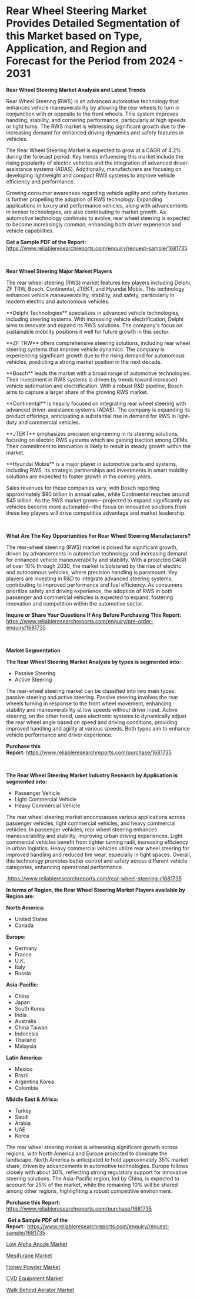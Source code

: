 <p><h1>Rear Wheel Steering Market Provides Detailed Segmentation of this Market based on Type, Application, and Region and Forecast for the Period from 2024 - 2031</h1></p><p><strong>Rear Wheel Steering Market Analysis and Latest Trends</strong></p>
<p><p>Rear Wheel Steering (RWS) is an advanced automotive technology that enhances vehicle maneuverability by allowing the rear wheels to turn in conjunction with or opposite to the front wheels. This system improves handling, stability, and cornering performance, particularly at high speeds or tight turns. The RWS market is witnessing significant growth due to the increasing demand for enhanced driving dynamics and safety features in vehicles. </p><p>The Rear Wheel Steering Market is expected to grow at a CAGR of 4.2% during the forecast period. Key trends influencing this market include the rising popularity of electric vehicles and the integration of advanced driver-assistance systems (ADAS). Additionally, manufacturers are focusing on developing lightweight and compact RWS systems to improve vehicle efficiency and performance. </p><p>Growing consumer awareness regarding vehicle agility and safety features is further propelling the adoption of RWS technology. Expanding applications in luxury and performance vehicles, along with advancements in sensor technologies, are also contributing to market growth. As automotive technology continues to evolve, rear wheel steering is expected to become increasingly common, enhancing both driver experience and vehicle capabilities.</p></p>
<p><strong>Get a Sample PDF of the Report:&nbsp;</strong> <a href="https://www.reliableresearchreports.com/enquiry/request-sample/1681735?utm_campaign=31&utm_medium=2&utm_source=Github&utm_content=ia&utm_term=16122024&utm_id=rear-wheel-steering">https://www.reliableresearchreports.com/enquiry/request-sample/1681735</a></p>
<p>&nbsp;</p>
<p><strong>Rear Wheel Steering Major Market Players</strong></p>
<p><p>The rear wheel steering (RWS) market features key players including Delphi, ZF TRW, Bosch, Continental, JTEKT, and Hyundai Mobis. This technology enhances vehicle maneuverability, stability, and safety, particularly in modern electric and autonomous vehicles.</p><p>**Delphi Technologies** specializes in advanced vehicle technologies, including steering systems. With increasing vehicle electrification, Delphi aims to innovate and expand its RWS solutions. The company's focus on sustainable mobility positions it well for future growth in this sector.</p><p>**ZF TRW** offers comprehensive steering solutions, including rear wheel steering systems that improve vehicle dynamics. The company is experiencing significant growth due to the rising demand for autonomous vehicles, predicting a strong market position in the next decade.</p><p>**Bosch** leads the market with a broad range of automotive technologies. Their investment in RWS systems is driven by trends toward increased vehicle automation and electrification. With a robust R&D pipeline, Bosch aims to capture a larger share of the growing RWS market.</p><p>**Continental** is heavily focused on integrating rear wheel steering with advanced driver-assistance systems (ADAS). The company is expanding its product offerings, anticipating a substantial rise in demand for RWS in light-duty and commercial vehicles.</p><p>**JTEKT** emphasizes precision engineering in its steering solutions, focusing on electric RWS systems which are gaining traction among OEMs. Their commitment to innovation is likely to result in steady growth within the market.</p><p>**Hyundai Mobis** is a major player in automotive parts and systems, including RWS. Its strategic partnerships and investments in smart mobility solutions are expected to foster growth in the coming years.</p><p>Sales revenues for these companies vary, with Bosch reporting approximately $90 billion in annual sales, while Continental reaches around $45 billion. As the RWS market grows—projected to expand significantly as vehicles become more automated—the focus on innovative solutions from these key players will drive competitive advantage and market leadership.</p></p>
<p>&nbsp;</p>
<p><strong>What Are The Key Opportunities For Rear Wheel Steering Manufacturers?</strong></p>
<p><p>The rear-wheel steering (RWS) market is poised for significant growth, driven by advancements in automotive technology and increasing demand for enhanced vehicle maneuverability and stability. With a projected CAGR of over 10% through 2030, the market is bolstered by the rise of electric and autonomous vehicles, where precision handling is paramount. Key players are investing in R&D to integrate advanced steering systems, contributing to improved performance and fuel efficiency. As consumers prioritize safety and driving experience, the adoption of RWS in both passenger and commercial vehicles is expected to expand, fostering innovation and competition within the automotive sector.</p></p>
<p><strong>Inquire or Share Your Questions If Any Before Purchasing This Report:</strong> <a href="https://www.reliableresearchreports.com/enquiry/pre-order-enquiry/1681735?utm_campaign=31&utm_medium=2&utm_source=Github&utm_content=ia&utm_term=16122024&utm_id=rear-wheel-steering">https://www.reliableresearchreports.com/enquiry/pre-order-enquiry/1681735</a></p>
<p>&nbsp;</p>
<p><strong>Market Segmentation</strong></p>
<p><strong>The Rear Wheel Steering Market Analysis by types is segmented into:</strong></p>
<p><ul><li>Passive Steering</li><li>Active Steering</li></ul></p>
<p><p>The rear-wheel steering market can be classified into two main types: passive steering and active steering. Passive steering involves the rear wheels turning in response to the front wheel movement, enhancing stability and maneuverability at low speeds without driver input. Active steering, on the other hand, uses electronic systems to dynamically adjust the rear wheel angle based on speed and driving conditions, providing improved handling and agility at various speeds. Both types aim to enhance vehicle performance and driver experience.</p></p>
<p><strong>Purchase this Report:&nbsp;</strong><a href="https://www.reliableresearchreports.com/purchase/1681735?utm_campaign=31&utm_medium=2&utm_source=Github&utm_content=ia&utm_term=16122024&utm_id=rear-wheel-steering">https://www.reliableresearchreports.com/purchase/1681735</a></p>
<p>&nbsp;</p>
<p><strong>The Rear Wheel Steering Market Industry Research by Application is segmented into:</strong></p>
<p><ul><li>Passenger Vehicle</li><li>Light Commercial Vehicle</li><li>Heavy Commercial Vehicle</li></ul></p>
<p><p>The rear wheel steering market encompasses various applications across passenger vehicles, light commercial vehicles, and heavy commercial vehicles. In passenger vehicles, rear wheel steering enhances maneuverability and stability, improving urban driving experiences. Light commercial vehicles benefit from tighter turning radii, increasing efficiency in urban logistics. Heavy commercial vehicles utilize rear wheel steering for improved handling and reduced tire wear, especially in tight spaces. Overall, this technology promotes better control and safety across different vehicle categories, enhancing operational performance.</p></p>
<p><a href="https://www.reliableresearchreports.com/rear-wheel-steering-r1681735?utm_campaign=31&utm_medium=2&utm_source=Github&utm_content=ia&utm_term=16122024&utm_id=rear-wheel-steering">&nbsp;https://www.reliableresearchreports.com/rear-wheel-steering-r1681735</a></p>
<p><strong>In terms of Region, the Rear Wheel Steering Market Players available by Region are:</strong></p>
<p>
    <p> <strong> North America: </strong>
        <ul>
            <li>United States</li>
            <li>Canada</li>
        </ul>
        </p> 
    <p> <strong> Europe: </strong>
        <ul>
            <li>Germany</li>
            <li>France</li>
            <li>U.K.</li>
            <li>Italy</li>
            <li>Russia</li>
        </ul>
        </p> 
    <p> <strong> Asia-Pacific: </strong>
        <ul>
            <li>China</li>
            <li>Japan</li>
            <li>South Korea</li>
            <li>India</li>
            <li>Australia</li>
            <li>China Taiwan</li>
            <li>Indonesia</li>
            <li>Thailand</li>
            <li>Malaysia</li>
        </ul>
        </p> 
    <p> <strong> Latin America: </strong>
        <ul>
            <li>Mexico</li>
            <li>Brazil</li>
            <li>Argentina Korea</li>
            <li>Colombia</li>
        </ul>
        </p> 
    <p> <strong> Middle East & Africa: </strong>
        <ul>
            <li>Turkey</li>
            <li>Saudi</li>
            <li>Arabia</li>
            <li>UAE</li>
            <li>Korea</li>
        </ul>
    </p>
    </p>
<p><p>The rear wheel steering market is witnessing significant growth across regions, with North America and Europe projected to dominate the landscape. North America is anticipated to hold approximately 35% market share, driven by advancements in automotive technologies. Europe follows closely with about 30%, reflecting strong regulatory support for innovative steering solutions. The Asia-Pacific region, led by China, is expected to account for 25% of the market, while the remaining 10% will be shared among other regions, highlighting a robust competitive environment.</p></p>
<p><strong>Purchase this Report: </strong><a href="https://www.reliableresearchreports.com/purchase/1681735?utm_campaign=31&utm_medium=2&utm_source=Github&utm_content=ia&utm_term=16122024&utm_id=rear-wheel-steering">https://www.reliableresearchreports.com/purchase/1681735</a></p>
<p>&nbsp;<strong>Get a Sample PDF of the Report:&nbsp;&nbsp;</strong><a href="https://www.reliableresearchreports.com/enquiry/request-sample/1681735?utm_campaign=31&utm_medium=2&utm_source=Github&utm_content=ia&utm_term=16122024&utm_id=rear-wheel-steering">https://www.reliableresearchreports.com/enquiry/request-sample/1681735</a></p>
<p><strong></strong></p>
<p><p><a href="https://github.com/MonroeBullock54/Market-Research-Report-List-1/blob/main/low-alpha-anode-market.md?utm_campaign=31&utm_medium=2&utm_source=Github&utm_content=ia&utm_term=16122024&utm_id=rear-wheel-steering">Low Alpha Anode Market</a></p><p><a href="https://www.linkedin.com/pulse/market-dynamics-mesifurane-key-trends-macroeconomic-factors-7zpwe?utm_campaign=31&utm_medium=2&utm_source=Github&utm_content=ia&utm_term=16122024&utm_id=rear-wheel-steering">Mesifurane Market</a></p><p><a href="https://www.linkedin.com/pulse/projected-market-growth-honey-powder-119-cagr-from-2024-2031-i0aze?utm_campaign=31&utm_medium=2&utm_source=Github&utm_content=ia&utm_term=16122024&utm_id=rear-wheel-steering">Honey Powder Market</a></p><p><a href="https://www.linkedin.com/pulse/insightful-analysis-cvd-equipment-market-2024-2031-dynamics-pasue?utm_campaign=31&utm_medium=2&utm_source=Github&utm_content=ia&utm_term=16122024&utm_id=rear-wheel-steering">CVD Equipment Market</a></p><p><a href="https://github.com/rahu1506/Market-Research-Report-List-6/blob/main/walk-behind-aerator-market.md?utm_campaign=31&utm_medium=2&utm_source=Github&utm_content=ia&utm_term=16122024&utm_id=rear-wheel-steering">Walk Behind Aerator Market</a></p></p>